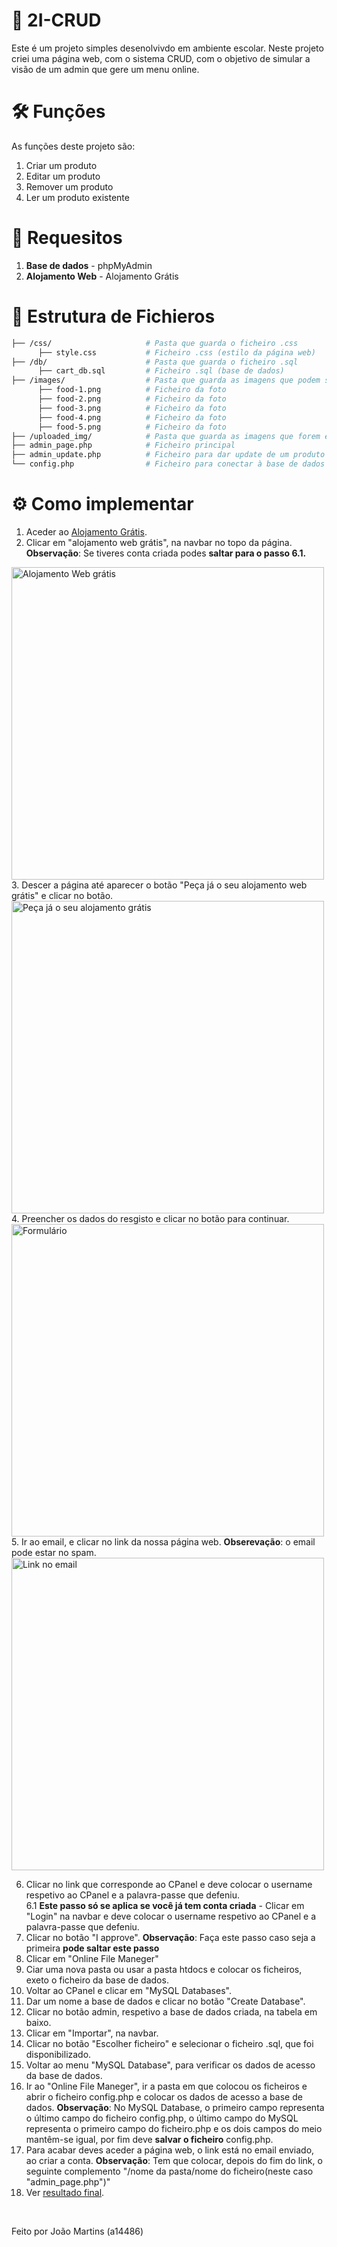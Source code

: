 # 📌 2I-CRUD
Este é um projeto simples desenolvivdo em ambiente escolar. Neste projeto criei uma página web, com o sistema CRUD, com o objetivo de simular a visão de um admin que gere um menu online.

# 🛠️ Funções
As funções deste projeto são:
  1. Criar um produto
  2. Editar um produto
  3. Remover um produto
  4. Ler um produto existente

# 🚀 Requesitos
  1. **Base de dados** - phpMyAdmin
  2. **Alojamento Web** - Alojamento Grátis
     
# 📂 Estrutura de Fichieros
```bash
├── /css/                     # Pasta que guarda o ficheiro .css
      ├── style.css           # Ficheiro .css (estilo da página web)
├── /db/                      # Pasta que guarda o ficheiro .sql 
      ├── cart_db.sql         # Ficheiro .sql (base de dados)
├── /images/                  # Pasta que guarda as imagens que podem ser usadas na página web(opcional)
      ├── food-1.png          # Ficheiro da foto
      ├── food-2.png          # Ficheiro da foto
      ├── food-3.png          # Ficheiro da foto
      ├── food-4.png          # Ficheiro da foto
      ├── food-5.png          # Ficheiro da foto
├── /uploaded_img/            # Pasta que guarda as imagens que forem enviadas para a base de dados
├── admin_page.php            # Ficheiro principal
├── admin_update.php          # Ficheiro para dar update de um produto
└── config.php                # Ficheiro para conectar à base de dados
```
# ⚙️ Como implementar

  1. Aceder ao [Alojamento Grátis](http://www.alojamento-gratis.com/?i=1).
  2. Clicar em "alojamento web grátis", na navbar no topo da página. <b>Observação</b>: Se tiveres conta criada podes <b>saltar para o passo 6.1.</b>
  <img src="https://drive.google.com/uc?export=view&id=1DDQZxnMBm5BMopwWacAh_gkH45UYIBxu" alt="Alojamento Web grátis" width="500">
  3. Descer a página até aparecer o botão "Peça já o seu alojamento web grátis" e clicar no botão.
  <img src="https://drive.google.com/uc?export=view&id=1ZGt2M5eORxPp5ZuJY_URnTff6OlZ6U3v" alt="Peça já o seu alojamento grátis" width="500">
  4. Preencher os dados do resgisto e clicar no botão para continuar. <br>
  <img src="https://drive.google.com/uc?export=view&id=1iB9GwaRlMX6MFJM3_ddsPnYP0e-di2gm" alt="Formulário" width="500">
  5. Ir ao email, e clicar no link da nossa página web. <b>Obserevação</b>: o email pode estar no spam. <br>
  <img src="https://drive.google.com/uc?export=view&id=155rerKVtiixYO0ntPBlRbXRPPPCNSxij" alt="Link no email" width="500">

  6. Clicar no link que corresponde ao CPanel e deve colocar o username respetivo ao CPanel e a palavra-passe que defeniu. <br>
    6.1 <b>Este passo só se aplica se você já tem conta criada</b> - Clicar em "Login" na navbar e deve colocar o username respetivo ao CPanel e a palavra-passe que defeniu. <br>
  7. Clicar no botão "I approve". <b>Observação</b>: Faça este passo caso seja a primeira <b>pode saltar este passo</b><br>
  8. Clicar em "Online File Maneger" <br>
  9. Ciar uma nova pasta ou usar a pasta htdocs e colocar os ficheiros, exeto o ficheiro da base de dados. <br>
  10. Voltar ao CPanel e clicar em "MySQL Databases". <br>
  11. Dar um nome a base de dados e clicar no botão "Create Database". <br>
  12. Clicar no botão admin, respetivo a base de dados criada, na tabela em baixo. <br>
  13. Clicar em "Importar", na navbar. <br>
  14. Clicar no botão "Escolher ficheiro" e selecionar o ficheiro .sql, que foi disponibilizado. <br>
  15. Voltar ao menu "MySQL Database", para verificar os dados de acesso da base de dados.
  16. Ir ao "Online File Maneger", ir a pasta em que colocou os ficheiros e abrir o ficheiro config.php e colocar os dados de acesso a base de dados. <b>Observação</b>: No MySQL Database, o primeiro campo representa o último campo do ficheiro config.php, o último campo do MySQL representa o primeiro campo do ficheiro.php e os dois campos do meio mantêm-se igual, por fim deve <b>salvar o ficheiro</b> config.php. <br>
  17. Para acabar deves aceder a página web, o link está no email enviado, ao criar a conta. <b>Observação</b>: Tem que colocar, depois do fim do link, o seguinte complemento "/nome da pasta/nome do ficheiro(neste caso "admin_page.php")" <br>
  18. Ver [resultado final](http://a14486.alojamento-gratis.com/ex03/admin_page.php). <br>
  <br>
  
  Feito por João Martins (a14486)
